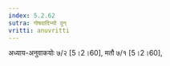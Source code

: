 ```yaml
---
index: 5.2.62
sutra: गोषदादिभ्यो वुन्
vritti: anuvritti
---
```


 अध्याय-अनुवाकयोः ७/२ [5।2।60], मतौ ७/१ [5।2।60],